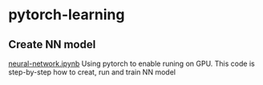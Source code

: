 # pytorch-learning

## Create NN model
[neural-network.ipynb](https://github.com/anh-ntv/pytorch-learning/blob/master/neural-network.ipynb)
Using pytorch to enable runing on GPU. This code is step-by-step how to creat, run and train NN model